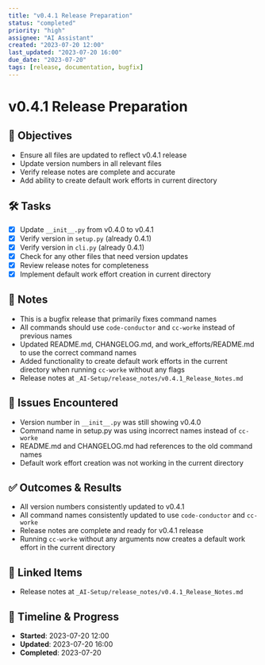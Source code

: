 ```yaml
---
title: "v0.4.1 Release Preparation"
status: "completed"
priority: "high"
assignee: "AI Assistant"
created: "2023-07-20 12:00"
last_updated: "2023-07-20 16:00"
due_date: "2023-07-20"
tags: [release, documentation, bugfix]
---
```


# v0.4.1 Release Preparation

## 🚩 Objectives
- Ensure all files are updated to reflect v0.4.1 release
- Update version numbers in all relevant files
- Verify release notes are complete and accurate
- Add ability to create default work efforts in current directory

## 🛠 Tasks
- [x] Update `__init__.py` from v0.4.0 to v0.4.1
- [x] Verify version in `setup.py` (already 0.4.1)
- [x] Verify version in `cli.py` (already 0.4.1)
- [x] Check for any other files that need version updates
- [x] Review release notes for completeness
- [x] Implement default work effort creation in current directory

## 📝 Notes
- This is a bugfix release that primarily fixes command names
- All commands should use `code-conductor` and `cc-worke` instead of previous names
- Updated README.md, CHANGELOG.md, and work_efforts/README.md to use the correct command names
- Added functionality to create default work efforts in the current directory when running `cc-worke` without any flags
- Release notes at `_AI-Setup/release_notes/v0.4.1_Release_Notes.md`

## 🐞 Issues Encountered
- Version number in `__init__.py` was still showing v0.4.0
- Command name in setup.py was using incorrect names instead of `cc-worke`
- README.md and CHANGELOG.md had references to the old command names
- Default work effort creation was not working in the current directory

## ✅ Outcomes & Results
- All version numbers consistently updated to v0.4.1
- All command names consistently updated to use `code-conductor` and `cc-worke`
- Release notes are complete and ready for v0.4.1 release
- Running `cc-worke` without any arguments now creates a default work effort in the current directory

## 📌 Linked Items
- Release notes at `_AI-Setup/release_notes/v0.4.1_Release_Notes.md`

## 📅 Timeline & Progress
- **Started**: 2023-07-20 12:00
- **Updated**: 2023-07-20 16:00
- **Completed**: 2023-07-20